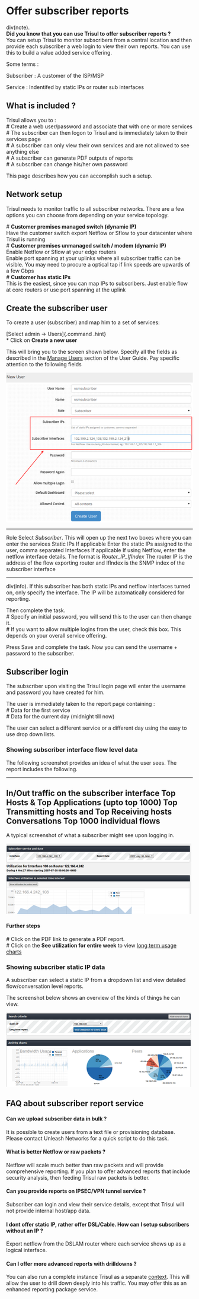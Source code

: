 Offer subscriber reports
========================

div(note).\
**Did you know that you can use Trisul to offer subscriber reports ?**\
You can setup Trisul to monitor subscribers from a central location and
then provide each subscriber a web login to view their own reports. You
can use this to build a value added service offering.

Some terms :

Subscriber
:   A customer of the ISP/MSP

Service
:   Indentifed by static IPs or router sub interfaces

What is included ?
------------------

Trisul allows you to :\
\# Create a web user/password and associate that with one or more
services\
\# The subscriber can then logon to Trisul and is immediately taken to
their services page\
\# A subscriber can only view their own services and are not allowed to
see anything else\
\# A subscriber can generate PDF outputs of reports\
\# A subscriber can change his/her own password

This page describes how you can accomplish such a setup.

Network setup
-------------

Trisul needs to monitor traffic to all subscriber networks. There are a
few options you can choose from depending on your service topology.

\# **Customer premises managed switch (dynamic IP)**\
Have the customer switch export Netflow or Sflow to your datacenter
where Trisul is running\
\# **Customer premises unmanaged switch / modem (dynamic IP)**\
Enable Netflow or Sflow at your edge routers\
Enable port spanning at your uplinks where all subscriber traffic can be
visible. You may need to procure a optical tap if link speeds are
upwards of a few Gbps\
\# **Customer has static IPs**\
This is the easiest, since you can map IPs to subscribers. Just enable
flow at core routers or use port spanning at the uplink

Create the subscriber user
--------------------------

To create a user (subscriber) and map him to a set of services:

[Select admin -\> Users]{.command .hint}\
\* Click on **Create a new user**

This will bring you to the screen shown below. Specify all the fields as
described in the [Manage Users](/docs/ug/webadmin/userroles.html)
section of the User Guide. Pay specific attention to the following
fields

![](images/subscriber.png)

  ------------ --------------- ----------------------------------------------------------------------------------------------------------------------------------------------------------------------------------------------------------------
  Role                         Select *Subscriber*. This will open up the next two boxes where you can enter the services
  Static IPs   If applicable   Enter the static IPs assigned to the user, comma separated
  Interfaces   If applicable   If using Netflow, enter the netflow interface details. The format is *Router\_IP\_IfIndex* The router IP is the address of the flow exporting router and IfIndex is the SNMP index of the subscriber interface
  ------------ --------------- ----------------------------------------------------------------------------------------------------------------------------------------------------------------------------------------------------------------

div(info). If this subscriber has both static IPs and netflow interfaces
turned on, only specify the interface. The IP will be automatically
considered for reporting.

Then complete the task.\
\# Specify an initial password, you will send this to the user can then
change it.\
\# If you want to allow multiple logins from the user, check this box.
This depends on your overall service offering.

Press Save and complete the task. Now you can send the username +
password to the subscriber.

Subscriber login
----------------

The subscriber upon visiting the Trisul login page will enter the
username and password you have created for him.

The user is immediately taken to the report page containing :\
\# Data for the first service\
\# Data for the current day (midnight till now)

The user can select a different service or a different day using the
easy to use drop down lists.

### Showing subscriber interface flow level data

The following screenshot provides an idea of what the user sees. The
report includes the following.

  ------------------------------------------------
  In/Out traffic on the subscriber interface
  Top Hosts & Top Applications (upto top 1000)
  Top Transmitting hosts and Top Receiving hosts
  Conversations
  Top 1000 individual flows
  ------------------------------------------------

A typical screenshot of what a subscriber might see upon logging in.

![](images/subscriber_intf.png)

#### Further steps

\# Click on the PDF link to generate a PDF report.\
\# Click on the **See utilization for entire week** to view [long term
usage charts](/docs/ug/tools/analyze_item.html)

### Showing subscriber static IP data

A subscriber can select a static IP from a dropdown list and view
detailed flow/conversation level reports.

The screenshot below shows an overview of the kinds of things he can
view.

![](images/subscriber_ip.png)

FAQ about subscriber report service
-----------------------------------

#### Can we upload subscriber data in bulk ?

It is possible to create users from a text file or provisioning
database. Please contact Unleash Networks for a quick script to do this
task.

#### What is better Netflow or raw packets ?

Netflow will scale much better than raw packets and will provide
comprehensive reporting. If you plan to offer advanced reports that
include security analysis, then feeding Trisul raw packets is better.

#### Can you provide reports on IPSEC/VPN tunnel service ?

Subscriber can login and view their service details, except that Trisul
will not provide internal host/app data.

#### I dont offer static IP, rather offer DSL/Cable. How can I setup subscribers without an IP ?

Export netflow from the DSLAM router where each service shows up as a
logical interface.

#### Can I offer more advanced reports with drilldowns ?

You can also run a complete instance Trisul as a separate
[context](/docs/ug/domain/index.html#contexts). This will allow the user
to drill down deeply into his traffic. You may offer this as an enhanced
reporting package service.
